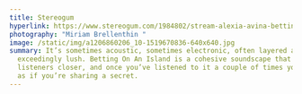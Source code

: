 ```yaml
---
title: Stereogum
hyperlink: https://www.stereogum.com/1984802/stream-alexia-avina-betting-on-an-island/music/
photography: "Miriam Brellenthin "
image: /static/img/a1206860206_10-1519670836-640x640.jpg
summary: It’s sometimes acoustic, sometimes electronic, often layered and always
  exceedingly lush. Betting On An Island is a cohesive soundscape that beckons
  listeners closer, and once you’ve listened to it a couple of times you’ll feel
  as if you’re sharing a secret.
---
```

